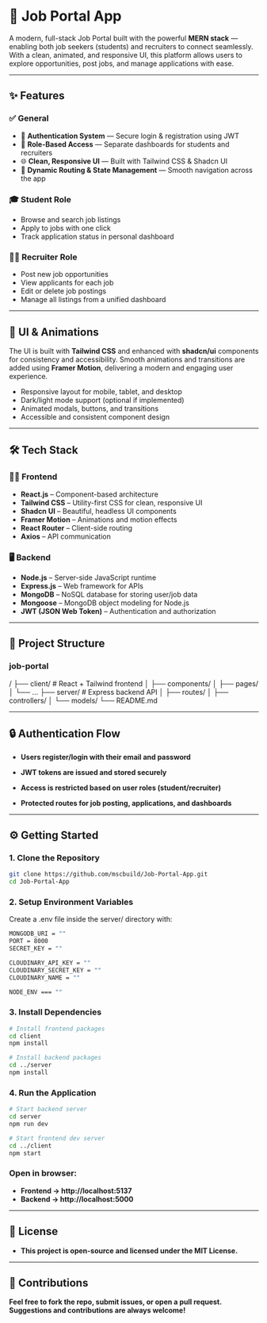 # 💼 Job Portal App

A modern, full-stack Job Portal built with the powerful **MERN stack** — enabling both job seekers (students) and recruiters to connect seamlessly. With a clean, animated, and responsive UI, this platform allows users to explore opportunities, post jobs, and manage applications with ease.

---

## ✨ Features

### ✅ General
- 🔐 **Authentication System** — Secure login & registration using JWT
- 👥 **Role-Based Access** — Separate dashboards for students and recruiters
- 🌐 **Clean, Responsive UI** — Built with Tailwind CSS & Shadcn UI
- 🎯 **Dynamic Routing & State Management** — Smooth navigation across the app

### 🎓 Student Role
- Browse and search job listings
- Apply to jobs with one click
- Track application status in personal dashboard

### 🧑‍💼 Recruiter Role
- Post new job opportunities
- View applicants for each job
- Edit or delete job postings
- Manage all listings from a unified dashboard

---

## 🎨 UI & Animations

The UI is built with **Tailwind CSS** and enhanced with **shadcn/ui** components for consistency and accessibility. Smooth animations and transitions are added using **Framer Motion**, delivering a modern and engaging user experience.

- Responsive layout for mobile, tablet, and desktop
- Dark/light mode support (optional if implemented)
- Animated modals, buttons, and transitions
- Accessible and consistent component design

---

## 🛠️ Tech Stack

### 🧑‍💻 Frontend
- **React.js** – Component-based architecture
- **Tailwind CSS** – Utility-first CSS for clean, responsive UI
- **Shadcn UI** – Beautiful, headless UI components
- **Framer Motion** – Animations and motion effects
- **React Router** – Client-side routing
- **Axios** – API communication

### 🖥️ Backend
- **Node.js** – Server-side JavaScript runtime
- **Express.js** – Web framework for APIs
- **MongoDB** – NoSQL database for storing user/job data
- **Mongoose** – MongoDB object modeling for Node.js
- **JWT (JSON Web Token)** – Authentication and authorization

---

## 📁 Project Structure

### job-portal
 
/ ├── client/ # React + Tailwind frontend │ ├── components/ │ ├── pages/ │ └── ... ├── server/ # Express backend API │ ├── routes/ │ ├── controllers/ │ └── models/ └── README.md

---


## 🔒 Authentication Flow

- **Users register/login with their email and password**

- **JWT tokens are issued and stored securely**

- **Access is restricted based on user roles (student/recruiter)**

- **Protected routes for job posting, applications, and dashboards**

---

## ⚙️ Getting Started

### 1. Clone the Repository

```bash
git clone https://github.com/mscbuild/Job-Portal-App.git
cd Job-Portal-App
```

### 2. Setup Environment Variables
Create a .env file inside the server/ directory with:

```bash
MONGODB_URI = ""
PORT = 8000
SECRET_KEY = ""

CLOUDINARY_API_KEY = ""
CLOUDINARY_SECRET_KEY = ""
CLOUDINARY_NAME = ""

NODE_ENV === ""
```

### 3. Install Dependencies

```bash
# Install frontend packages
cd client
npm install

# Install backend packages
cd ../server
npm install
```

### 4. Run the Application

```bash
# Start backend server
cd server
npm run dev

# Start frontend dev server
cd ../client
npm start
```

### Open in browser:
- **Frontend → http://localhost:5137**
- **Backend → http://localhost:5000**

---


## 📜 License
- **This project is open-source and licensed under the MIT License.**

---

## 🙌 Contributions
**Feel free to fork the repo, submit issues, or open a pull request.**
**Suggestions and contributions are always welcome!**
